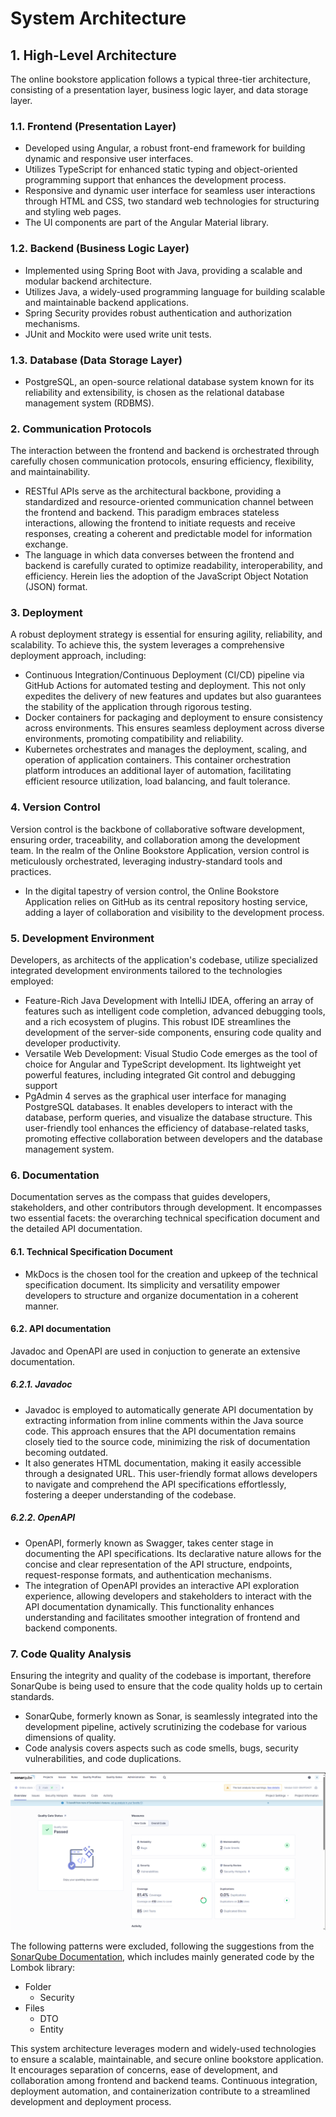 # System Architecture

## 1. High-Level Architecture

The online bookstore application follows a typical three-tier architecture, consisting of a presentation layer, business logic layer, and data storage layer.

### 1.1. Frontend (Presentation Layer)

- Developed using Angular, a robust front-end framework for building dynamic and responsive user interfaces.
- Utilizes TypeScript for enhanced static typing and object-oriented programming support that enhances the development process.
- Responsive and dynamic user interface for seamless user interactions through HTML and CSS, two standard web technologies for structuring and styling web pages.
- The UI components are part of the Angular Material library.

### 1.2. Backend (Business Logic Layer)

- Implemented using Spring Boot with Java, providing a scalable and modular backend architecture.
- Utilizes Java, a widely-used programming language for building scalable and maintainable backend applications.
- Spring Security provides robust authentication and authorization mechanisms.
- JUnit and Mockito were used write unit tests.

### 1.3. Database (Data Storage Layer)

- PostgreSQL, an open-source relational database system known for its reliability and extensibility, is chosen as the relational database management system (RDBMS).

### 2. Communication Protocols

The interaction between the frontend and backend is orchestrated through carefully chosen communication protocols, ensuring efficiency, flexibility, and maintainability.

- RESTful APIs serve as the architectural backbone, providing a standardized and resource-oriented communication channel between the frontend and backend. This paradigm embraces stateless interactions, allowing the frontend to initiate requests and receive responses, creating a coherent and predictable model for information exchange.
- The language in which data converses between the frontend and backend is carefully curated to optimize readability, interoperability, and efficiency. Herein lies the adoption of the JavaScript Object Notation (JSON) format.

### 3. Deployment

A robust deployment strategy is essential for ensuring agility, reliability, and scalability. To achieve this, the system leverages a comprehensive deployment approach, including:

- Continuous Integration/Continuous Deployment (CI/CD) pipeline via GitHub Actions for automated testing and deployment. This not only expedites the delivery of new features and updates but also guarantees the stability of the application through rigorous testing.
- Docker containers for packaging and deployment to ensure consistency across environments. This ensures seamless deployment across diverse environments, promoting compatibility and reliability.
- Kubernetes orchestrates and manages the deployment, scaling, and operation of application containers. This container orchestration platform introduces an additional layer of automation, facilitating efficient resource utilization, load balancing, and fault tolerance.

### 4. Version Control

Version control is the backbone of collaborative software development, ensuring order, traceability, and collaboration among the development team. In the realm of the Online Bookstore Application, version control is meticulously orchestrated, leveraging industry-standard tools and practices.

- In the digital tapestry of version control, the Online Bookstore Application relies on GitHub as its central repository hosting service, adding a layer of collaboration and visibility to the development process.

### 5. Development Environment

Developers, as architects of the application's codebase, utilize specialized integrated development environments tailored to the technologies employed:

- Feature-Rich Java Development with IntelliJ IDEA, offering an array of features such as intelligent code completion, advanced debugging tools, and a rich ecosystem of plugins. This robust IDE streamlines the development of the server-side components, ensuring code quality and developer productivity.
- Versatile Web Development: Visual Studio Code emerges as the tool of choice for Angular and TypeScript development. Its lightweight yet powerful features, including integrated Git control and debugging support
- PgAdmin 4 serves as the graphical user interface for managing PostgreSQL databases. It enables developers to interact with the database, perform queries, and visualize the database structure. This user-friendly tool enhances the efficiency of database-related tasks, promoting effective collaboration between developers and the database management system.

### 6. Documentation

Documentation serves as the compass that guides developers, stakeholders, and other contributors through development. It encompasses two essential facets: the overarching technical specification document and the detailed API documentation.

#### 6.1. Technical Specification Document

- MkDocs is the chosen tool for the creation and upkeep of the technical specification document. Its simplicity and versatility empower developers to structure and organize documentation in a coherent manner.

#### 6.2. API documentation

Javadoc and OpenAPI are used in conjuction to generate an extensive documentation.

##### 6.2.1. Javadoc

- Javadoc is employed to automatically generate API documentation by extracting information from inline comments within the Java source code. This approach ensures that the API documentation remains closely tied to the source code, minimizing the risk of documentation becoming outdated.
- It also generates HTML documentation, making it easily accessible through a designated URL. This user-friendly format allows developers to navigate and comprehend the API specifications effortlessly, fostering a deeper understanding of the codebase.

##### 6.2.2. OpenAPI

- OpenAPI, formerly known as Swagger, takes center stage in documenting the API specifications. Its declarative nature allows for the concise and clear representation of the API structure, endpoints, request-response formats, and authentication mechanisms.
- The integration of OpenAPI provides an interactive API exploration experience, allowing developers and stakeholders to interact with the API documentation dynamically. This functionality enhances understanding and facilitates smoother integration of frontend and backend components.

### 7. Code Quality Analysis

Ensuring the integrity and quality of the codebase is important, therefore SonarQube is being used to ensure that the code quality holds up to certain standards.

- SonarQube, formerly known as Sonar, is seamlessly integrated into the development pipeline, actively scrutinizing the codebase for various dimensions of quality.
- Code analysis covers aspects such as code smells, bugs, security vulnerabilities, and code duplications.

![image](./images/sonarqube_analysis.png)

The following patterns were excluded, following the suggestions from the [SonarQube Documentation](https://docs.sonarsource.com/sonarqube/8.9/project-administration/narrowing-the-focus/#patterns), which includes mainly generated code by the Lombok library:

- Folder
  - Security
- Files
  - DTO
  - Entity

This system architecture leverages modern and widely-used technologies to ensure a scalable, maintainable, and secure online bookstore application. It encourages separation of concerns, ease of development, and collaboration among frontend and backend teams. Continuous integration, deployment automation, and containerization contribute to a streamlined development and deployment process.
